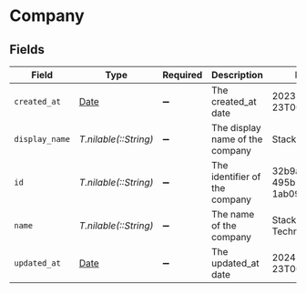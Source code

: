 # Company


## Fields

| Field                                                                | Type                                                                 | Required                                                             | Description                                                          | Example                                                              |
| -------------------------------------------------------------------- | -------------------------------------------------------------------- | -------------------------------------------------------------------- | -------------------------------------------------------------------- | -------------------------------------------------------------------- |
| `created_at`                                                         | [Date](https://ruby-doc.org/stdlib-2.6.1/libdoc/date/rdoc/Date.html) | :heavy_minus_sign:                                                   | The created_at date                                                  | 2023-02-23T00:00:00.000Z                                             |
| `display_name`                                                       | *T.nilable(::String)*                                                | :heavy_minus_sign:                                                   | The display name of the company                                      | StackOne                                                             |
| `id`                                                                 | *T.nilable(::String)*                                                | :heavy_minus_sign:                                                   | The identifier of the company                                        | 32b9afa4-0ebb-495b-8d7c-1ab09291cf1c                                 |
| `name`                                                               | *T.nilable(::String)*                                                | :heavy_minus_sign:                                                   | The name of the company                                              | StackOne Technologies PLC                                            |
| `updated_at`                                                         | [Date](https://ruby-doc.org/stdlib-2.6.1/libdoc/date/rdoc/Date.html) | :heavy_minus_sign:                                                   | The updated_at date                                                  | 2024-02-23T00:00:00.000Z                                             |
